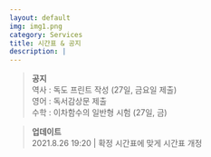 ```yaml
---
layout: default
img: img1.png
category: Services
title: 시간표 & 공지
description: |
---
```


  > **공지**      
  > 역사 : 독도 프린트 작성 (27일, 금요일 제출)     
  > 영어 : 독서감상문 제출      
  > 수학 : 이차함수의 일반형 시험 (27일, 금)      

  > **업데이트**      
  > 2021.8.26 19:20 | 확정 시간표에 맞게 시간표 개정

<!--<html>
  <br>
  <h3 id="time_go_school">등교 가능 시간 : </h3>
  
  <script>
    function Cal(v){
      return "08:" + (v * 5 + 30);
    }
    function TimeGoSchool(){
        const monday = 3;

        var date = new Date();

        var T = start_time;

        var DATA = document.getElementById("time_go_school");

        var str = "등교 가능 시간 ";

        var day = date.getDay();


        if(date.getHours() >= 12){
          day = (day + 1) % 7;
        }
        
        var week = ["월", "화", "수", "목", "금"];

        if(day != 0 && day != 6){
          str += "(" + week[day - 1] + ")\n\n";
          var time = (5 + monday - day) % 5;
          var time2 = (time + 2) % 5;
          str += " - "+ Cal(time)+" ~ " + Cal(time+1) + " (정)\n" + " - "+ Cal(time2)+" ~ " + Cal(time2+1) + " (부)";
        }
        else{
          str = "";
        }
        DATA.innerText = str;
    }
    TimeGoSchool();
  </script>
</html>-->
